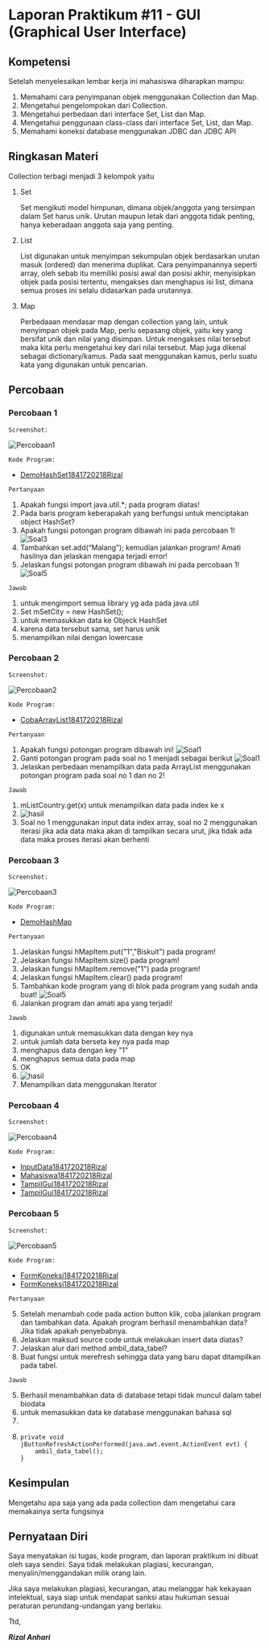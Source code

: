 # Laporan Praktikum #11 - GUI (Graphical User Interface)

## Kompetensi

Setelah menyelesaikan lembar kerja ini mahasiswa diharapkan mampu:

1. Memahami cara penyimpanan objek menggunakan Collection dan Map.
2. Mengetahui pengelompokan dari Collection.
3. Mengetahui perbedaan dari interface Set, List dan Map.
4. Mengetahui penggunaan class-class dari interface Set, List, dan Map.
5. Memahami koneksi database menggunakan JDBC dan JDBC API

## Ringkasan Materi

Collection terbagi menjadi 3 kelompok yaitu

1. Set

    Set mengikuti model himpunan, dimana objek/anggota yang tersimpan dalam Set harus unik. Urutan maupun letak dari anggota tidak penting, hanya keberadaan anggota saja yang penting.

2. List

    List digunakan untuk menyimpan sekumpulan objek berdasarkan urutan masuk (ordered) dan menerima duplikat. Cara penyimpanannya seperti array, oleh sebab itu memiliki posisi awal dan posisi akhir, menyisipkan objek pada posisi tertentu, mengakses dan menghapus isi list, dimana semua proses ini selalu didasarkan pada urutannya.

3. Map

    Perbedaaan mendasar map dengan collection yang lain, untuk menyimpan objek pada Map, perlu sepasang objek, yaitu key yang bersifat unik dan nilai yang disimpan. Untuk mengakses nilai tersebut maka kita perlu mengetahui key dari nilai tersebut. Map juga dikenal sebagai dictionary/kamus. Pada saat menggunakan kamus, perlu suatu kata yang digunakan untuk pencarian.

## Percobaan

### Percobaan 1

`Screenshot:`

![Percobaan1](img/percobaan1.png)

`Kode Program:`

* [DemoHashSet1841720218Rizal](../../src/12_Java_API/Percobaan1/DemoHashSet1841720218Rizal.java)

`Pertanyaan`

1. Apakah fungsi import java.util.*; pada program diatas!
2. Pada baris program keberapakah yang berfungsi untuk menciptakan object HashSet?
3. Apakah fungsi potongan program dibawah ini pada percobaan 1!
![Soal3](img/soal1_3.png) 
4. Tambahkan set.add(“Malang”); kemudian jalankan program! Amati hasilnya dan jelaskan mengapa terjadi error!
5. Jelaskan fungsi potongan program dibawah ini pada percobaan 1!
![Soal5](img/soal1_5.png) 

`Jawab`

1. untuk mengimport semua library yg ada pada java.util
2. Set mSetCity = new HashSet();
3. untuk memasukkan data ke Objeck HashSet
4. karena data tersebut sama, set harus unik
5. menampilkan nilai dengan lowercase

### Percobaan 2

`Screenshot:`

![Percobaan2](img/percobaan2.png)

`Kode Program:`

* [CobaArrayList1841720218Rizal](../../src/12_Java_API/Percobaan2/CobaArrayList1841720218Rizal.java)

`Pertanyaan`

1. Apakah fungsi potongan program dibawah ini!
    ![Soal1](img/soal2_1.png) 
2. Ganti potongan program pada soal no 1 menjadi sebagai berikut
    ![Soal1](img/soal2_2.png) 
3. Jelaskan perbedaan menampilkan data pada ArrayList menggunakan potongan program pada soal no 1 dan no 2!

`Jawab`

1. mListCountry.get(x) untuk menampilkan data pada index ke x
2. ![hasil](img/hasilsoal2_2.png) 
3. Soal no 1 menggunakan input data index array, soal no 2 menggunakan iterasi jika ada data maka akan di tampilkan secara urut, jika tidak ada data maka proses iterasi akan berhenti

### Percobaan 3

`Screenshot:`

![Percobaan3](img/percobaan3.png)

`Kode Program:`

* [DemoHashMap](../../src/12_Java_API/Percobaan3/DemoHashMap.java)

`Pertanyaan`

1. Jelaskan fungsi hMapItem.put("1","Biskuit") pada program!
2. Jelaskan fungsi hMapItem.size() pada program!
3. Jelaskan fungsi hMapItem.remove("1") pada program!
4. Jelaskan fungsi hMapItem.clear() pada program!
5. Tambahkan kode program yang di blok pada program yang sudah anda buat!
![Soal5](img/soal3_5.png)
6. Jalankan program dan amati apa yang terjadi!

`Jawab`

1. digunakan untuk memasukkan data dengan key nya
2. untuk jumlah data berseta key nya pada map
3. menghapus data dengan key "1"
4. menghapus semua data pada map
5. OK
6. ![hasil](img/hasilsoal3_6.png)
7. Menampilkan data menggunakan Iterator 

### Percobaan 4

`Screenshot:`

![Percobaan4](img/percobaan4.png)

`Kode Program:`

* [InputData1841720218Rizal](../../src/12_Java_API/Percobaan4/InputData1841720218Rizal.java)
* [Mahasiswa1841720218Rizal](../../src/12_Java_API/Percobaan4/Mahasiswa1841720218Rizal.java)
* [TampilGui1841720218Rizal](../../src/12_Java_API/Percobaan4/TampilGui1841720218Rizal.java)
* [TampilGui1841720218Rizal](../../src/12_Java_API/Percobaan4/TampilGui1841720218Rizal.form)

### Percobaan 5

`Screenshot:`

![Percobaan5](img/percobaan5.png)

`Kode Program:`

* [FormKoneksi1841720218Rizal](../../src/12_Java_API/Percobaan5/FormKoneksi1841720218Rizal.form)
* [FormKoneksi1841720218Rizal](../../src/12_Java_API/Percobaan5/FormKoneksi1841720218Rizal.java)

`Pertanyaan`

5. Setelah menambah code pada action button klik, coba jalankan program dan tambahkan data. Apakah program berhasil menambahkan data? Jika tidak apakah penyebabnya.
6. Jelaskan maksud source code untuk melakukan insert data diatas?
9. Jelaskan alur dari method ambil_data_tabel?
10. Buat fungsi untuk merefresh sehingga data yang baru dapat ditampilkan pada tabel.

`Jawab`

5. Berhasil menambahkan data di database tetapi tidak muncul dalam tabel biodata
6. untuk memasukkan data ke database menggunakan bahasa sql
9. 
10. ```
    private void jButtonRefreshActionPerformed(java.awt.event.ActionEvent evt) {                                               
        ambil_data_tabel();
    }
    ```

## Kesimpulan

Mengetahu apa saja yang ada pada collection dam mengetahui cara memakainya serta fungsinya

## Pernyataan Diri

Saya menyatakan isi tugas, kode program, dan laporan praktikum ini dibuat oleh saya sendiri. Saya tidak melakukan plagiasi, kecurangan, menyalin/menggandakan milik orang lain.

Jika saya melakukan plagiasi, kecurangan, atau melanggar hak kekayaan intelektual, saya siap untuk mendapat sanksi atau hukuman sesuai peraturan perundang-undangan yang berlaku.

Ttd,

***Rizal Anhari***